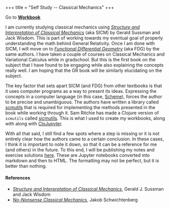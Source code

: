 +++
title = "Self Study -- Classical Mechanics"
+++

Go to [**Workbook**](/projects/sicm-workbook)

I am currently studying classical mechanics using _[Structure and Interpretation of Classical Mechanics](https://tgvaughan.github.io/sicm/)_ (aka SICM) by Gerald Sussman and Jack Wisdom. This is part of working towards my eventual goal of properly understanding the math behind General Relativity. Once I am done with SICM, I will move on to [_Functional Differential Geometry_](https://mitpress.mit.edu/9780262019347/functional-differential-geometry/) (aka FDG) by the same authors. I have taken a couple of courses on Classical Mechanics and Variational Calculus while in gradschool. But this is the first book on the subject that I have found to be engaging while also explaining the concepts really well. I am hoping that the GR book will be similarly elucidating on the subject.

The key factor that sets apart SICM (and FDG) from other textbooks is that it uses computer programs as a way to present its ideas. Expressing the concepts in a computer language (in this case, [Scheme](<https://en.wikipedia.org/wiki/Scheme_(programming_language)>)), forces the author to be precise and unambiguous. The authors have written a library called [scmutils](https://groups.csail.mit.edu/mac/users/gjs/6946/installation.html) that is required for implementing the methods presented in the book while working through it. Sam Ritchie has made a Clojure version of `scmutils` called [sicmutils](https://github.com/sicmutils/sicmutils). This is what I used to create my workbooks, along with along with [CloJupyter](https://github.com/clojupyter/clojupyter).

With all that said, I still find a few spots where a step is missing or it is not entirely clear how the authors came to a certain conclusion. In these cases, I think it is important to note it down, so that it can be a reference for me (and others) in the future. To this end, I will be publishing my notes and exercise solutions [here](/projects/sicm-workbook). These are Jupyter notebooks converted into markdown and then to HTML. The formatting may not be perfect, but it is better than nothing.

#### References

- _[Structure and Interpretation of Classical Mechanics](https://tgvaughan.github.io/sicm/)_, Gerald J. Sussman and Jack Wisdom
- _[No-Nonsense Classical Mechanics](https://nononsensebooks.com/cm/)_, Jakob Schwichtenberg
